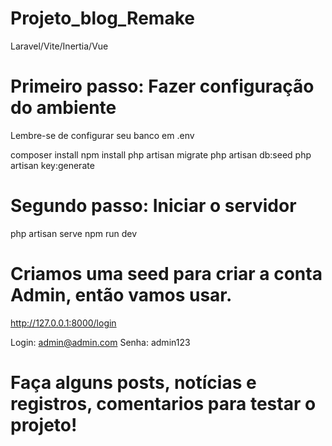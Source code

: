 # Projeto_blog_Remake
Laravel/Vite/Inertia/Vue

# Primeiro passo: Fazer configuração do ambiente
<p>Lembre-se de configurar seu banco em .env</p>

composer install
npm install
php artisan migrate
php artisan db:seed
php artisan key:generate

# Segundo passo: Iniciar o servidor

php artisan serve
npm run dev

# Criamos uma seed para criar a conta Admin, então vamos usar.

http://127.0.0.1:8000/login

Login: admin@admin.com
Senha: admin123

# Faça alguns posts, notícias e registros, comentarios para testar o projeto!

